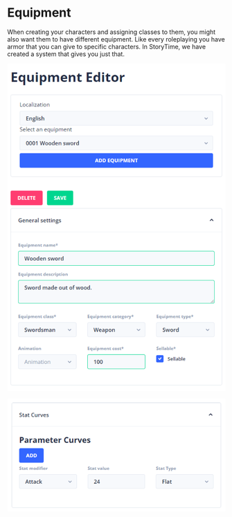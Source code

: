 # Equipment

When creating your characters and assigning classes to them, you might also want them to have different equipment. Like every roleplaying you have armor that you can give to specific characters. In StoryTime, we have created a system that gives you just that.

![](../../../../../.gitbook/assets/storytime-equipment-editor-overview.png)

![](../../../../../.gitbook/assets/storytime-equipment-editor-overview-stats.png)
